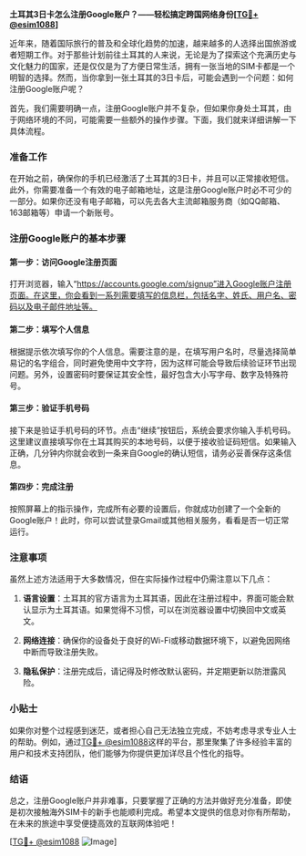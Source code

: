 **土耳其3日卡怎么注册Google账户？——轻松搞定跨国网络身份[[TG💪+ @esim1088](https://t.me/s/esim1088)]**

近年来，随着国际旅行的普及和全球化趋势的加速，越来越多的人选择出国旅游或者短期工作。对于那些计划前往土耳其的人来说，无论是为了探索这个充满历史与文化魅力的国家，还是仅仅是为了方便日常生活，拥有一张当地的SIM卡都是一个明智的选择。然而，当你拿到一张土耳其的3日卡后，可能会遇到一个问题：如何注册Google账户呢？

首先，我们需要明确一点，注册Google账户并不复杂，但如果你身处土耳其，由于网络环境的不同，可能需要一些额外的操作步骤。下面，我们就来详细讲解一下具体流程。

### 准备工作

在开始之前，确保你的手机已经激活了土耳其的3日卡，并且可以正常接收短信。此外，你需要准备一个有效的电子邮箱地址，这是注册Google账户时必不可少的一部分。如果你还没有电子邮箱，可以先去各大主流邮箱服务商（如QQ邮箱、163邮箱等）申请一个新账号。

### 注册Google账户的基本步骤

#### 第一步：访问Google注册页面

打开浏览器，输入“https://accounts.google.com/signup”进入Google账户注册页面。在这里，你会看到一系列需要填写的信息栏，包括名字、姓氏、用户名、密码以及电子邮件地址等。

#### 第二步：填写个人信息

根据提示依次填写你的个人信息。需要注意的是，在填写用户名时，尽量选择简单易记的名字组合，同时避免使用中文字符，因为这样可能会导致后续验证环节出现问题。另外，设置密码时要保证其安全性，最好包含大小写字母、数字及特殊符号。

#### 第三步：验证手机号码

接下来是验证手机号码的环节。点击“继续”按钮后，系统会要求你输入手机号码。这里建议直接填写你在土耳其购买的本地号码，以便于接收验证码短信。如果输入正确，几分钟内你就会收到一条来自Google的确认短信，请务必妥善保存这条信息。

#### 第四步：完成注册

按照屏幕上的指示操作，完成所有必要的设置后，你就成功创建了一个全新的Google账户！此时，你可以尝试登录Gmail或其他相关服务，看看是否一切正常运行。

### 注意事项

虽然上述方法适用于大多数情况，但在实际操作过程中仍需注意以下几点：

1. **语言设置**：土耳其的官方语言为土耳其语，因此在注册过程中，界面可能会默认显示为土耳其语。如果觉得不习惯，可以在浏览器设置中切换回中文或英文。
   
2. **网络连接**：确保你的设备处于良好的Wi-Fi或移动数据环境下，以避免因网络中断而导致注册失败。

3. **隐私保护**：注册完成后，请记得及时修改默认密码，并定期更新以防泄露风险。

### 小贴士

如果你对整个过程感到迷茫，或者担心自己无法独立完成，不妨考虑寻求专业人士的帮助。例如，通过[TG💪+ @esim1088](https://t.me/s/esim1088)这样的平台，那里聚集了许多经验丰富的用户和技术支持团队，他们能够为你提供更加详尽且个性化的指导。

### 结语

总之，注册Google账户并非难事，只要掌握了正确的方法并做好充分准备，即使是初次接触海外SIM卡的新手也能顺利完成。希望本文提供的信息对你有所帮助，在未来的旅途中享受便捷高效的互联网体验吧！

[[TG💪+ @esim1088](https://t.me/s/esim1088) ![Image](https://i.postimg.cc/4NQfJmqS/Snipaste-2025-05-13-00-14-12.png)]